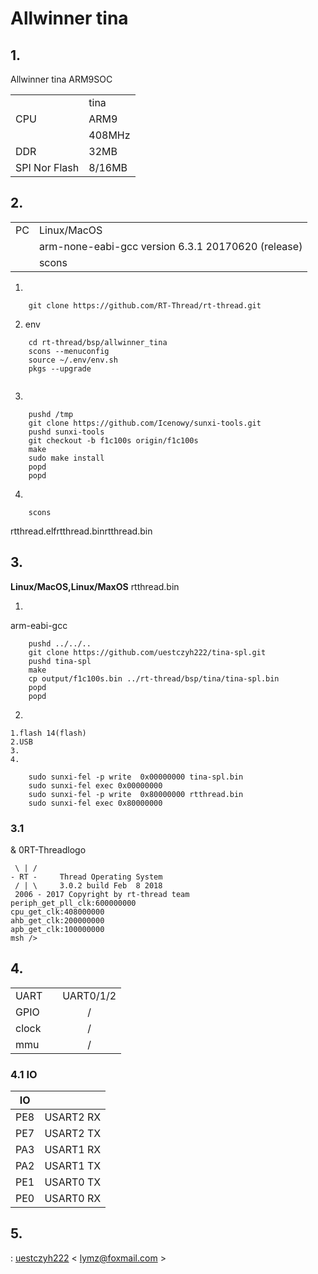 # Allwinner tina

## 1. 

Allwinner tina ARM9SOC


|  |  |
| -- | -- |
|| tina |
|CPU| ARM9 |
|| 408MHz |
|DDR | 32MB |
|SPI Nor Flash | 8/16MB|

## 2. 

|  |  |
| --- | --- |
|PC|Linux/MacOS|
||arm-none-eabi-gcc version 6.3.1 20170620 (release)|
||scons|
1) 

```
    git clone https://github.com/RT-Thread/rt-thread.git
```
2) env
```
    cd rt-thread/bsp/allwinner_tina
    scons --menuconfig
    source ~/.env/env.sh
    pkgs --upgrade
    
```
3) 
```
    pushd /tmp
    git clone https://github.com/Icenowy/sunxi-tools.git
    pushd sunxi-tools
    git checkout -b f1c100s origin/f1c100s
    make
    sudo make install
    popd
    popd
```
4) 
```
    scons
```
rtthread.elfrtthread.binrtthread.bin

## 3. 
**Linux/MacOS,Linux/MaxOS**
rtthread.bin

1)
 arm-eabi-gcc
```
    pushd ../../..
    git clone https://github.com/uestczyh222/tina-spl.git
    pushd tina-spl
    make
    cp output/f1c100s.bin ../rt-thread/bsp/tina/tina-spl.bin
    popd
    popd
```
2)

```
1.flash 14(flash)
2.USB
3.
4.
```

```
    sudo sunxi-fel -p write  0x00000000 tina-spl.bin
    sudo sunxi-fel exec 0x00000000
    sudo sunxi-fel -p write  0x80000000 rtthread.bin
    sudo sunxi-fel exec 0x80000000
```

### 3.1 

 & 0RT-Threadlogo

```
 \ | /
- RT -     Thread Operating System
 / | \     3.0.2 build Feb  8 2018
 2006 - 2017 Copyright by rt-thread team
periph_get_pll_clk:600000000
cpu_get_clk:408000000
ahb_get_clk:200000000
apb_get_clk:100000000
msh />
```


## 4. 

|  |   |    |
| ------ | :----:  | :------:  |
| UART |  | UART0/1/2 |
| GPIO |  | / |
| clock |  | / |
| mmu |  | / |


### 4.1 IO

| IO |  |
| -- | -- |
| PE8 | USART2 RX |
| PE7 | USART2 TX |
| PA3 | USART1 RX |
| PA2 | USART1 TX |
| PE1 | USART0 TX |
| PE0 | USART0 RX |


## 5. 

:
[uestczyh222][4] < [lymz@foxmail.com][5] >


  [1]: https://www.rt-thread.org/page/download.html
  [4]: https://github.com/uestczyh222
  [5]: mailto:lymz@foxmail.com
